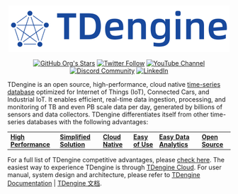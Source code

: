 <p align="center">
  <a href="https://tdengine.com" target="_blank">
  <img
    src="https://raw.githubusercontent.com/taosdata/.github/main/profile/tdengine.svg"
    alt="TDengine"
    width="500"
  />
  </a>
</p>
<p align="center">
<a href="https://github.com/taosdata"><img alt="GitHub Org's Stars" src="https://img.shields.io/github/stars/taosdata?style=social"></a>
<a href="https://twitter.com/TDengineDB"><img alt="Twitter Follow" src="https://img.shields.io/twitter/follow/TDengineDB?style=social"></a>
<a href="https://www.youtube.com/@tdengine"><img alt="YouTube Channel" src="https://img.shields.io/badge/Subscribe_@tdengine--white?logo=youtube&style=social"></a>
<a href="https://discord.com/invite/VZdSuUg4pS"><img alt="Discord Community" src="https://img.shields.io/badge/Join_Discord--white?logo=discord&style=social"></a>
<a href="https://www.linkedin.com/company/tdengine"><img alt="LinkedIn" src="https://img.shields.io/badge/Follow_LinkedIn--white?logo=linkedin&style=social"></a>
</p>

TDengine is an open source, high-performance, cloud native [time-series database](https://tdengine.com/tsdb/) optimized for Internet of Things (IoT), Connected Cars, and Industrial IoT. It enables efficient, real-time data ingestion, processing, and monitoring of TB and even PB scale data per day, generated by billions of sensors and data collectors. TDengine differentiates itself from other time-series databases with the following advantages:

<table align="center" width="100%">
  <tr>
    <td><b><a href="https://tdengine.com/tdengine/high-performance-time-series-database/">High Performance</a></b></td>
    <td><b><a href="https://tdengine.com/tdengine/simplified-time-series-data-solution/">Simplified Solution</a></b></td>
    <td><b><a href="https://tdengine.com/tdengine/cloud-native-time-series-database/">Cloud Native</a></b></td>
    <td><b><a href="https://tdengine.com/tdengine/easy-time-series-data-platform/">Easy of Use</a></b></td>
    <td><b><a href="https://tdengine.com/tdengine/time-series-data-analytics-made-easy/">Easy Data Analytics</a></b></td>
    <td><b><a href="https://tdengine.com/tdengine/open-source-time-series-database/">Open Source</a></b></td>
  </tr>
</table>

For a full list of TDengine competitive advantages, please [check here](https://tdengine.com/tdengine/). The easiest way to experience TDengine is through [TDengine Cloud](https://cloud.tdengine.com).
For user manual, system design and architecture, please refer to [TDengine Documentation](https://docs.tdengine.com) | [TDengine 文档](https://docs.taosdata.com).
